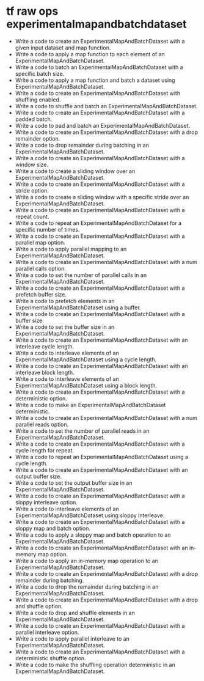# tf raw ops experimentalmapandbatchdataset

- Write a code to create an ExperimentalMapAndBatchDataset with a given input dataset and map function.
- Write a code to apply a map function to each element of an ExperimentalMapAndBatchDataset.
- Write a code to batch an ExperimentalMapAndBatchDataset with a specific batch size.
- Write a code to apply a map function and batch a dataset using ExperimentalMapAndBatchDataset.
- Write a code to create an ExperimentalMapAndBatchDataset with shuffling enabled.
- Write a code to shuffle and batch an ExperimentalMapAndBatchDataset.
- Write a code to create an ExperimentalMapAndBatchDataset with a padded batch.
- Write a code to pad and batch an ExperimentalMapAndBatchDataset.
- Write a code to create an ExperimentalMapAndBatchDataset with a drop remainder option.
- Write a code to drop remainder during batching in an ExperimentalMapAndBatchDataset.
- Write a code to create an ExperimentalMapAndBatchDataset with a window size.
- Write a code to create a sliding window over an ExperimentalMapAndBatchDataset.
- Write a code to create an ExperimentalMapAndBatchDataset with a stride option.
- Write a code to create a sliding window with a specific stride over an ExperimentalMapAndBatchDataset.
- Write a code to create an ExperimentalMapAndBatchDataset with a repeat count.
- Write a code to repeat an ExperimentalMapAndBatchDataset for a specific number of times.
- Write a code to create an ExperimentalMapAndBatchDataset with a parallel map option.
- Write a code to apply parallel mapping to an ExperimentalMapAndBatchDataset.
- Write a code to create an ExperimentalMapAndBatchDataset with a num parallel calls option.
- Write a code to set the number of parallel calls in an ExperimentalMapAndBatchDataset.
- Write a code to create an ExperimentalMapAndBatchDataset with a prefetch buffer size.
- Write a code to prefetch elements in an ExperimentalMapAndBatchDataset using a buffer.
- Write a code to create an ExperimentalMapAndBatchDataset with a buffer size.
- Write a code to set the buffer size in an ExperimentalMapAndBatchDataset.
- Write a code to create an ExperimentalMapAndBatchDataset with an interleave cycle length.
- Write a code to interleave elements of an ExperimentalMapAndBatchDataset using a cycle length.
- Write a code to create an ExperimentalMapAndBatchDataset with an interleave block length.
- Write a code to interleave elements of an ExperimentalMapAndBatchDataset using a block length.
- Write a code to create an ExperimentalMapAndBatchDataset with a deterministic option.
- Write a code to make an ExperimentalMapAndBatchDataset deterministic.
- Write a code to create an ExperimentalMapAndBatchDataset with a num parallel reads option.
- Write a code to set the number of parallel reads in an ExperimentalMapAndBatchDataset.
- Write a code to create an ExperimentalMapAndBatchDataset with a cycle length for repeat.
- Write a code to repeat an ExperimentalMapAndBatchDataset using a cycle length.
- Write a code to create an ExperimentalMapAndBatchDataset with an output buffer size.
- Write a code to set the output buffer size in an ExperimentalMapAndBatchDataset.
- Write a code to create an ExperimentalMapAndBatchDataset with a sloppy interleave option.
- Write a code to interleave elements of an ExperimentalMapAndBatchDataset using sloppy interleave.
- Write a code to create an ExperimentalMapAndBatchDataset with a sloppy map and batch option.
- Write a code to apply a sloppy map and batch operation to an ExperimentalMapAndBatchDataset.
- Write a code to create an ExperimentalMapAndBatchDataset with an in-memory map option.
- Write a code to apply an in-memory map operation to an ExperimentalMapAndBatchDataset.
- Write a code to create an ExperimentalMapAndBatchDataset with a drop remainder during batching.
- Write a code to drop the remainder during batching in an ExperimentalMapAndBatchDataset.
- Write a code to create an ExperimentalMapAndBatchDataset with a drop and shuffle option.
- Write a code to drop and shuffle elements in an ExperimentalMapAndBatchDataset.
- Write a code to create an ExperimentalMapAndBatchDataset with a parallel interleave option.
- Write a code to apply parallel interleave to an ExperimentalMapAndBatchDataset.
- Write a code to create an ExperimentalMapAndBatchDataset with a deterministic shuffle option.
- Write a code to make the shuffling operation deterministic in an ExperimentalMapAndBatchDataset.